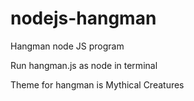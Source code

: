 # nodejs-hangman

Hangman node JS program

Run hangman.js as node in terminal

Theme for hangman is Mythical Creatures